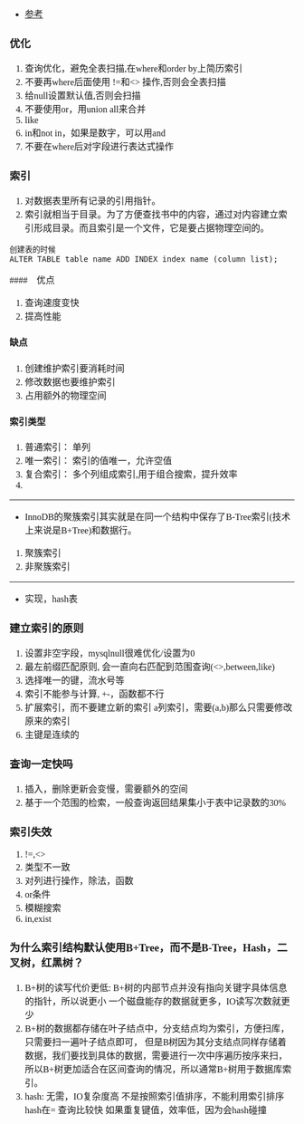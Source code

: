 <font face="Simsun" size=3>

- [参考](https://wenku.baidu.com/view/c82e5f3029f90242a8956bec0975f46527d3a76f.html)

### 优化

1. 查询优化，避免全表扫描,在where和order by上简历索引
2. 不要再where后面使用 !=和<> 操作,否则会全表扫描
3. 给null设置默认值,否则会扫描
4. 不要使用or，用union all来合并
5. like
6. in和not in，如果是数字，可以用and
7. 不要在where后对字段进行表达式操作


### 索引

1. 对数据表里所有记录的引用指针。
2. 索引就相当于目录。为了方便查找书中的内容，通过对内容建立索引形成目录。而且索引是一个文件，它是要占据物理空间的。
~~~
创建表的时候
ALTER TABLE table_name ADD INDEX index_name (column_list);
~~~


####　优点

1. 查询速度变快
2. 提高性能

#### 缺点

1. 创建维护索引要消耗时间
2. 修改数据也要维护索引
3. 占用额外的物理空间

#### 索引类型

1. 普通索引： 单列
2. 唯一索引： 索引的值唯一，允许空值
3. 复合索引： 多个列组成索引,用于组合搜索，提升效率
4. 

---

- InnoDB的聚簇索引其实就是在同一个结构中保存了B-Tree索引(技术上来说是B+Tree)和数据行。
1. 聚簇索引
2. 非聚簇索引

---

- 实现，hash表

### 建立索引的原则

1. 设置非空字段，mysqlnull很难优化/设置为0
2. 最左前缀匹配原则, 会一直向右匹配到范围查询(<>,between,like)
3. 选择唯一的键，流水号等
4. 索引不能参与计算, +-，函数都不行
5. 扩展索引，而不要建立新的索引 a列索引，需要(a,b)那么只需要修改原来的索引
6. 主键是连续的

### 查询一定快吗

1. 插入，删除更新会变慢，需要额外的空间
2. 基于一个范围的检索，一般查询返回结果集小于表中记录数的30%


### 索引失效

1. !=,<>
2. 类型不一致
3. 对列进行操作，除法，函数
4. or条件
5. 模糊搜索
6. in,exist

### 为什么索引结构默认使用B+Tree，而不是B-Tree，Hash，二叉树，红黑树？

1. B+树的读写代价更低: B+树的内部节点并没有指向关键字具体信息的指针，所以说更小
一个磁盘能存的数据就更多，IO读写次数就更少
2. B+树的数据都存储在叶子结点中，分支结点均为索引，方便扫库，只需要扫一遍叶子结点即可，
但是B树因为其分支结点同样存储着数据，我们要找到具体的数据，需要进行一次中序遍历按序来扫，所以B+树更加适合在区间查询的情况，所以通常B+树用于数据库索引。
3. hash: 无需，IO复杂度高
不是按照索引值排序，不能利用索引排序
hash在= 查询比较快
如果重复键值，效率低，因为会hash碰撞


</font>